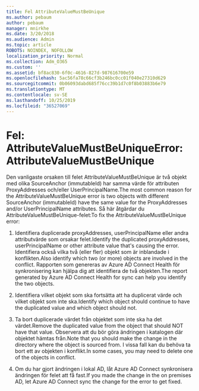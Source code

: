 ```yaml
---
title: Fel AttributeValueMustBeUnique
ms.author: pebaum
author: pebaum
manager: mnirkhe
ms.date: 3/20/2018
ms.audience: Admin
ms.topic: article
ROBOTS: NOINDEX, NOFOLLOW
localization_priority: Normal
ms.collection: Adm_O365
ms.custom: ''
ms.assetid: bf8ac830-6f0c-4616-827d-987616700e59
ms.openlocfilehash: 5ac56fa78c66cf3b246bc0cc01f040e27310d629
ms.sourcegitcommit: 0b06093dabd685f76cc39b1d7c0f8b03883b6e79
ms.translationtype: MT
ms.contentlocale: sv-SE
ms.lasthandoff: 10/25/2019
ms.locfileid: "36527069"
---
```

# <a name="error-attributevaluemustbeunique"></a><span data-ttu-id="94ab6-102">Fel: AttributeValueMustBeUnique</span><span class="sxs-lookup"><span data-stu-id="94ab6-102">Error: AttributeValueMustBeUnique</span></span>

<span data-ttu-id="94ab6-103">Den vanligaste orsaken till felet AttributeValueMustBeUnique är två objekt med olika SourceAnchor (immutableId) har samma värde för attributen ProxyAddresses och/eller UserPrincipalName.</span><span class="sxs-lookup"><span data-stu-id="94ab6-103">The most common reason for the AttributeValueMustBeUnique error is two objects with different SourceAnchor (immutableId) have the same value for the ProxyAddresses and/or UserPrincipalName attributes.</span></span> <span data-ttu-id="94ab6-104">Så här åtgärdar du AttributeValueMustBeUnique-felet:</span><span class="sxs-lookup"><span data-stu-id="94ab6-104">To fix the AttributeValueMustBeUnique error:</span></span>
  
1. <span data-ttu-id="94ab6-105">Identifiera duplicerade proxyAddresses, userPrincipalName eller andra attributvärde som orsakar felet.</span><span class="sxs-lookup"><span data-stu-id="94ab6-105">Identify the duplicated proxyAddresses, userPrincipalName or other attribute value that's causing the error.</span></span> <span data-ttu-id="94ab6-106">Identifiera också vilka två (eller fler) objekt som är inblandade i konflikten.</span><span class="sxs-lookup"><span data-stu-id="94ab6-106">Also identify which two (or more) objects are involved in the conflict.</span></span> <span data-ttu-id="94ab6-107">Rapporten som genereras av Azure AD Connect Health för synkronisering kan hjälpa dig att identifiera de två objekten.</span><span class="sxs-lookup"><span data-stu-id="94ab6-107">The report generated by Azure AD Connect Health for sync can help you identify the two objects.</span></span>
    
2. <span data-ttu-id="94ab6-108">Identifiera vilket objekt som ska fortsätta att ha duplicerat värde och vilket objekt som inte ska.</span><span class="sxs-lookup"><span data-stu-id="94ab6-108">Identify which object should continue to have the duplicated value and which object should not.</span></span>
    
3. <span data-ttu-id="94ab6-109">Ta bort duplicerade värdet från objektet som inte ska ha det värdet.</span><span class="sxs-lookup"><span data-stu-id="94ab6-109">Remove the duplicated value from the object that should NOT have that value.</span></span> <span data-ttu-id="94ab6-110">Observera att du bör göra ändringen i katalogen där objektet hämtas från.</span><span class="sxs-lookup"><span data-stu-id="94ab6-110">Note that you should make the change in the directory where the object is sourced from.</span></span> <span data-ttu-id="94ab6-111">I vissa fall kan du behöva ta bort ett av objekten i konflikt.</span><span class="sxs-lookup"><span data-stu-id="94ab6-111">In some cases, you may need to delete one of the objects in conflict.</span></span>
    
4. <span data-ttu-id="94ab6-112">Om du har gjort ändringen i lokal AD, låt Azure AD Connect synkronisera ändringen för felet att få fast.</span><span class="sxs-lookup"><span data-stu-id="94ab6-112">If you made the change in the on premises AD, let Azure AD Connect sync the change for the error to get fixed.</span></span>
    

